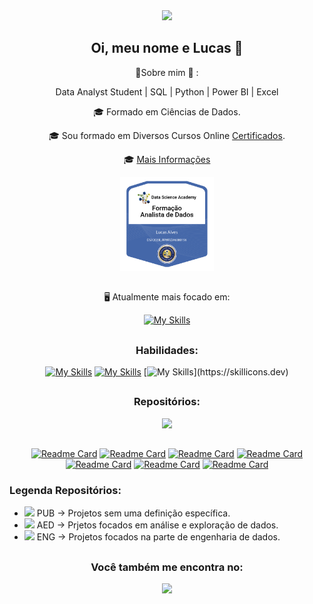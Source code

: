<div id="header" align="center">

<img src="https://media.giphy.com/media/M9gbBd9nbDrOTu1Mqx/giphy.gif" width="100"/>
<h2>
Oi, meu nome e Lucas 👋
</h2>
 
 👦Sobre mim 🌱 :
 
Data Analyst Student | SQL | Python | Power BI | Excel


 
🎓 Formado em Ciências de Dados.

🎓 Sou formado em Diversos Cursos Online [Certificados](https://github.com/Prog-LucasAlves/CV/tree/main/image).

🎓 [Mais Informações](https://cvlucas.streamlit.app/)

<img src="https://github.com/Prog-LucasAlves/CV/blob/main/image/Badge%20-%20FADA%20-%20Forma%C3%A7%C3%A3o%20Analista%20de%20Dados%20-%20Lucas%20Alves.png" width="150" height="150">

 ##
 
 🖥 Atualmente mais focado em:

[![My Skills](https://skillicons.dev/icons?i=python,postgres,docker,flask)](https://skillicons.dev)

 </div>

##

<div id="badges" align="center">

 
### Habilidades:
[![My Skills](https://skillicons.dev/icons?i=docker,fastapi,flask,github,md)](https://skillicons.dev)
[![My Skills](https://skillicons.dev/icons?i=mongodb,mysql,postgres,py,vscode)](https://skillicons.dev)
[![My Skills](https://skillicons.dev/icons?i=git,)](https://skillicons.dev)

</div>

##

<div align="center">
 
### Repositórios:
 
  <a href="https://github.com/Prog-LucasAlves">
  <img height="167em" src="https://github-readme-stats.vercel.app/api?username=Prog-LucasAlves&show_icons=true&theme=radical" />
  </div>

 ##
<div align="center">

[![Readme Card](https://github-readme-stats.vercel.app/api/pin/?username=Prog-LucasAlves&repo=PUB_Estrutura_Projeto_ETL&theme=radical
)](https://github.com/Prog-LucasAlves/PUB_Estrutura_Projeto_ETL)
[![Readme Card](https://github-readme-stats.vercel.app/api/pin/?username=Prog-LucasAlves&repo=PUB_Dados_Financeiros_B3&theme=radical
)](https://github.com/Prog-LucasAlves/PUB_Dados_Financeiros_B3)
[![Readme Card](https://github-readme-stats.vercel.app/api/pin/?username=Prog-LucasAlves&repo=PUB_Dados_SmartPhone_ML&theme=radical
)](https://github.com/Prog-LucasAlves/PUB_Dados_SmartPhone_ML)
[![Readme Card](https://github-readme-stats.vercel.app/api/pin/?username=Prog-LucasAlves&repo=AED_Consumidor_Gov_Br&theme=radical
)](https://github.com/Prog-LucasAlves/AED_Consumidor_Gov_Br)
[![Readme Card](https://github-readme-stats.vercel.app/api/pin/?username=Prog-LucasAlves&repo=AED_Dados_Seguranca_Publica&theme=radical
)](https://github.com/Prog-LucasAlves/AED_Dados_Seguranca_Publica)
[![Readme Card](https://github-readme-stats.vercel.app/api/pin/?username=Prog-LucasAlves&repo=ENG-AirFlow&theme=radical
)](https://github.com/Prog-LucasAlves/ENG-AirFlow)
[![Readme Card](https://github-readme-stats.vercel.app/api/pin/?username=Prog-LucasAlves&repo=ENG_API&theme=radical
)](https://github.com/Prog-LucasAlves/ENG_API)

 </div>

### Legenda Repositórios:

* ![](https://cdn-icons-png.flaticon.com/16/12461/12461682.png) PUB -> Projetos sem uma definição específica.
* ![](https://cdn-icons-png.flaticon.com/16/12461/12461682.png) AED -> Prjetos focados em análise e exploração de dados.
* ![](https://cdn-icons-png.flaticon.com/16/12461/12461682.png) ENG -> Projetos focados na parte de engenharia de dados.
 
 ##
 <div align="center">
  
 ### Você também me encontra no:
<a href='https://www.linkedin.com/in/lucasalves-ast'>
  <img src='https://img.shields.io/badge/linkedin-%230077B5.svg?style=for-the-badge&logo=linkedin&logoColor=white')
</a>
 
</div>
